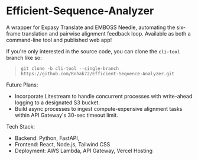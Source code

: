 # Efficient-Sequence-Analyzer
A wrapper for Expasy Translate and EMBOSS Needle, automating the six-frame translation and pairwise alignment feedback loop. Available as both a command-line tool and published web app!

If you're only interested in the source code, you can clone the `cli-tool` branch like so:
> `git clone -b cli-tool --single-branch https://github.com/Rohak72/Efficient-Sequence-Analyzer.git`

Future Plans:
- Incorporate Litestream to handle concurrent processes with write-ahead logging to a designated S3 bucket.
- Build async processes to ingest compute-expensive alignment tasks within API Gateway's 30-sec timeout limit.

Tech Stack:
- Backend: Python, FastAPI,
- Frontend: React, Node.js, Tailwind CSS
- Deployment: AWS Lambda, API Gateway, Vercel Hosting
